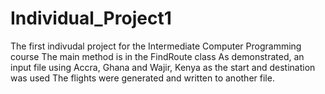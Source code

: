 # Individual_Project1
The first indivudal project for the Intermediate Computer Programming course
The main method is in the FindRoute class
As demonstrated, an input file using Accra, Ghana and Wajir, Kenya as the start and destination was used
The flights were generated and written to another file.
